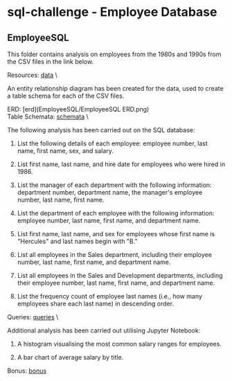 # sql-challenge - Employee Database

## EmployeeSQL

This folder contains analysis on employees from the 1980s and 1990s from the CSV files in the link below.

Resources: [data](EmployeeSQL/data) \

An entity relationship diagram has been created for the data, used to create a table schema for each of the CSV files.

ERD: [erd](EmployeeSQL/EmployeeSQL ERD.png) \
Table Schemata: [schemata](EmployeeSQL/employee_schema.sql) \

The following analysis has been carried out on the SQL database:

1. List the following details of each employee: employee number, last name, first name, sex, and salary.

2. List first name, last name, and hire date for employees who were hired in 1986.

3. List the manager of each department with the following information: department number, department name, the manager's employee number, last name, first name.

4. List the department of each employee with the following information: employee number, last name, first name, and department name.

5. List first name, last name, and sex for employees whose first name is "Hercules" and last names begin with "B."

6. List all employees in the Sales department, including their employee number, last name, first name, and department name.

7. List all employees in the Sales and Development departments, including their employee number, last name, first name, and department name.

8. List the frequency count of employee last names (i.e., how many employees share each last name) in descending order.

Queries: [queries](EmployeeSQL/employee_queries.sql) \

Additional analysis has been carried out utilising Jupyter Notebook:

1. A histogram visualising the most common salary ranges for employees.

2. A bar chart of average salary by title.

Bonus: [bonus](EmployeeSQL/employee_bonus.ipynb)